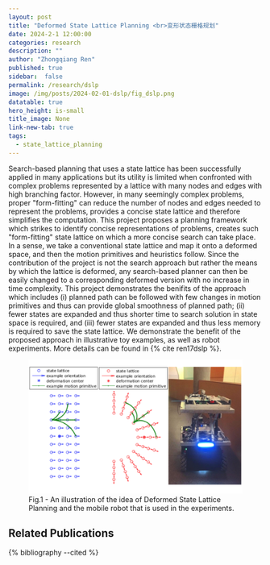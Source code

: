 ```yaml
---
layout: post
title: "Deformed State Lattice Planning <br>变形状态栅格规划"
date: 2024-2-1 12:00:00
categories: research
description: ""
author: "Zhongqiang Ren"
published: true
sidebar:  false
permalink: /research/dslp
image: /img/posts/2024-02-01-dslp/fig_dslp.png
datatable: true
hero_height: is-small
title_image: None
link-new-tab: true
tags:
  - state_lattice_planning
---
```


Search-based planning that uses a state lattice has been successfully applied in many applications but its utility is limited when confronted with complex problems represented by a lattice with many nodes and edges with high branching factor. However, in many seemingly complex problems, proper "form-fitting" can reduce the number of nodes and edges needed to represent the problems, provides a concise state lattice and therefore simplifies the computation. This project proposes a planning framework which strikes to identify concise representations of problems, creates such "form-fitting" state lattice on which a more concise search can take place. In a sense, we take a conventional state lattice and map it onto a deformed space, and then the motion primitives and heuristics follow. Since the contribution of the project is not the search approach but rather the means by which the lattice is deformed, any search-based planner can then be easily changed to a corresponding deformed version with no increase in time complexity. This project demonstrates the benifits of the approach which includes (i) planned path can be followed with few changes in motion primitives and thus can provide global smoothness of planned path; (ii) fewer states are expanded and thus shorter time to search solution in state space is required, and (iii) fewer states are expanded and thus less memory is required to save the state lattice. We demonstrate the benefit of the proposed approach in illustrative toy examples, as well as robot experiments. More details can be found in {% cite ren17dslp %}.

<figure>
  <img src="/img/posts/2024-02-01-dslp/fig_dslp.png" alt="image"/>
  <figcaption>Fig.1 - An illustration of the idea of Deformed State Lattice Planning and the mobile robot that is used in the experiments.</figcaption>
</figure>


## Related Publications

{% bibliography --cited %}

